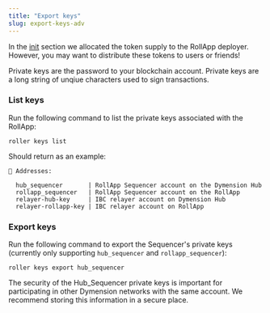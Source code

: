 ```yaml
---
title: "Export keys"
slug: export-keys-adv
---
```


In the [init](./initialize-adv.mdx) section we allocated the token supply to the RollApp deployer. However, you may want to distribute these tokens to users or friends!

Private keys are the password to your blockchain account. Private keys are a long string of unqiue characters used to sign transactions.

### List keys

Run the following command to list the private keys associated with the RollApp:

```
roller keys list
```

Should return as an example:

```
🔑 Addresses:

  hub_sequencer       | RollApp Sequencer account on the Dymension Hub
  rollapp_sequencer   | RollApp Sequencer account on the RollApp
  relayer-hub-key     | IBC relayer account on Dymension Hub
  relayer-rollapp-key | IBC relayer account on RollApp
```

### Export keys

Run the following command to export the Sequencer's private keys (currently only supporting `hub_sequencer` and `rollapp_sequencer`):

```
roller keys export hub_sequencer
```

The security of the Hub_Sequencer private keys is important for participating in other Dymension networks with the same account. We recommend storing this information in a secure place.

